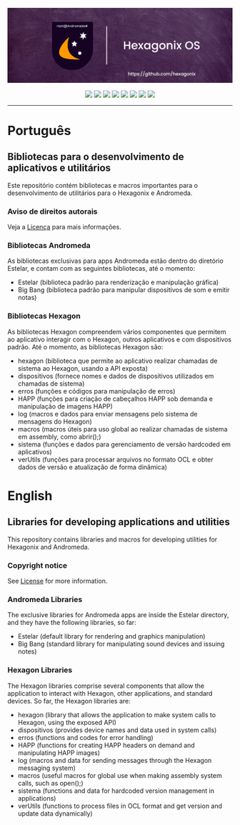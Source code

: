 <p align="center">
<img src="https://github.com/hexagonix/Doc/blob/main/Img/banner.png">
</p>

<div align="center">

![](https://img.shields.io/github/license/hexagonix/lib.svg)
![](https://img.shields.io/github/stars/hexagonix/lib.svg)
![](https://img.shields.io/github/issues/hexagonix/lib.svg)
![](https://img.shields.io/github/issues-closed/hexagonix/lib.svg)
![](https://img.shields.io/github/issues-pr/hexagonix/lib.svg)
![](https://img.shields.io/github/issues-pr-closed/hexagonix/lib.svg)
![](https://img.shields.io/github/downloads/hexagonix/lib/total.svg)
![](https://img.shields.io/github/release/hexagonix/lib.svg)

</div>

<hr>

# Português

## Bibliotecas para o desenvolvimento de aplicativos e utilitários

Este repositório contém bibliotecas e macros importantes para o desenvolvimento de utilitários para o Hexagonix e Andromeda.

### Aviso de direitos autorais

Veja a [Licença](LICENSE) para mais informações.

### Bibliotecas Andromeda

As bibliotecas exclusivas para apps Andromeda estão dentro do diretório Estelar, e contam com as seguintes bibliotecas, até o momento:

* Estelar (biblioteca padrão para renderização e manipulação gráfica)
* Big Bang (biblioteca padrão para manipular dispositivos de som e emitir notas)

### Bibliotecas Hexagon

As bibliotecas Hexagon compreendem vários componentes que permitem ao aplicativo interagir com o Hexagon, outros aplicativos e com dispositivos padrão. Até o momento, as bibliotecas Hexagon são:

* hexagon (biblioteca que permite ao aplicativo realizar chamadas de sistema ao Hexagon, usando a API exposta)
* dispositivos (fornece nomes e dados de dispositivos utilizados em chamadas de sistema)
* erros (funções e códigos para manipulação de erros)
* HAPP (funções para criação de cabeçalhos HAPP sob demanda e manipulação de imagens HAPP)
* log (macros e dados para enviar mensagens pelo sistema de mensagens do Hexagon)
* macros (macros úteis para uso global ao realizar chamadas de sistema em assembly, como abrir();)
* sistema (funções e dados para gerenciamento de versão hardcoded em aplicativos)
* verUtils (funções para processar arquivos no formato OCL e obter dados de versão e atualização de forma dinâmica)

# English

## Libraries for developing applications and utilities

This repository contains libraries and macros for developing utilities for Hexagonix and Andromeda.

### Copyright notice

See [License](LICENSE) for more information.

### Andromeda Libraries

The exclusive libraries for Andromeda apps are inside the Estelar directory, and they have the following libraries, so far:

* Estelar (default library for rendering and graphics manipulation)
* Big Bang (standard library for manipulating sound devices and issuing notes)

### Hexagon Libraries

The Hexagon libraries comprise several components that allow the application to interact with Hexagon, other applications, and standard devices. So far, the Hexagon libraries are:

* hexagon (library that allows the application to make system calls to Hexagon, using the exposed API)
* dispositivos (provides device names and data used in system calls)
* erros (functions and codes for error handling)
* HAPP (functions for creating HAPP headers on demand and manipulating HAPP images)
* log (macros and data for sending messages through the Hexagon messaging system)
* macros (useful macros for global use when making assembly system calls, such as open();)
* sistema (functions and data for hardcoded version management in applications)
* verUtils (functions to process files in OCL format and get version and update data dynamically)

